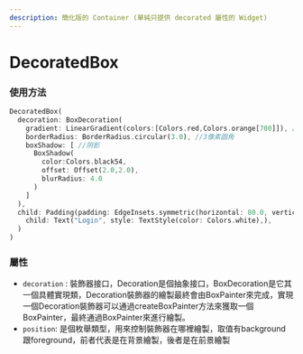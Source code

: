 ```yaml
---
description: 簡化版的 Container (單純只提供 decorated 屬性的 Widget)
---
```


# DecoratedBox

### 使用方法

```dart
DecoratedBox(
  decoration: BoxDecoration(
    gradient: LinearGradient(colors:[Colors.red,Colors.orange[700]]), //背景渐变
    borderRadius: BorderRadius.circular(3.0), //3像素圆角
    boxShadow: [ //阴影
      BoxShadow(
        color:Colors.black54,
        offset: Offset(2.0,2.0),
        blurRadius: 4.0
      )
    ]
  ),
  child: Padding(padding: EdgeInsets.symmetric(horizontal: 80.0, vertical: 18.0),
    child: Text("Login", style: TextStyle(color: Colors.white),),
  )
)
```

### 屬性

* `decoration` : 裝飾器接口，Decoration是個抽象接口，BoxDecoration是它其一個具體實現類，Decoration裝飾器的繪製最終會由BoxPainter來完成，實現一個Decoration裝飾器可以通過createBoxPainter方法來獲取一個BoxPainter，最終通過BoxPainter來進行繪製。
*  `position`: 是個枚舉類型，用來控制裝飾器在哪裡繪製，取值有background跟foreground，前者代表是在背景繪製，後者是在前景繪製

